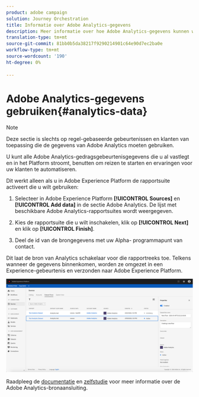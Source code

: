 ```yaml
---
product: adobe campaign
solution: Journey Orchestration
title: Informatie over Adobe Analytics-gegevens
description: Meer informatie over hoe Adobe Analytics-gegevens kunnen worden gebruikt
translation-type: tm+mt
source-git-commit: 81bb0b5da38217f9290214901c64e90d7ec2ba0e
workflow-type: tm+mt
source-wordcount: '190'
ht-degree: 0%

---
```



# Adobe Analytics-gegevens gebruiken{#analytics-data}

>[!NOTE]
>
>Deze sectie is slechts op regel-gebaseerde gebeurtenissen en klanten van toepassing die de gegevens van Adobe Analytics moeten gebruiken.

U kunt alle Adobe Analytics-gedragsgebeurtenisgegevens die u al vastlegt en in het Platform stroomt, benutten om reizen te starten en ervaringen voor uw klanten te automatiseren.

Dit werkt alleen als u in Adobe Experience Platform de rapportsuite activeert die u wilt gebruiken:

1. Selecteer in Adobe Experience Platform **[!UICONTROL Sources]** en **[!UICONTROL Add data]** in de sectie Adobe Analytics. De lijst met beschikbare Adobe Analytics-rapportsuites wordt weergegeven.

1. Kies de rapportsuite die u wilt inschakelen, klik op **[!UICONTROL Next]** en klik op **[!UICONTROL Finish]**.

1. Deel de id van de brongegevens met uw Alpha- programmapunt van contact.

Dit laat de bron van Analytics schakelaar voor die rapportreeks toe. Telkens wanneer de gegevens binnenkomen, worden ze omgezet in een Experience-gebeurtenis en verzonden naar Adobe Experience Platform.

![](../assets/alpha-event9.png)

Raadpleeg de [documentatie](https://docs.adobe.com/help/en/experience-platform/sources/connectors/adobe-applications/analytics.html) en [zelfstudie](https://docs.adobe.com/content/help/en/experience-platform/sources/ui-tutorials/create/adobe-applications/analytics.html) voor meer informatie over de Adobe Analytics-bronaansluiting.
